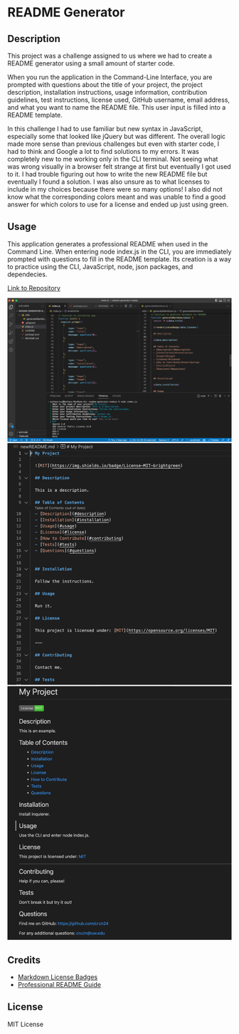 # README Generator

## Description
This project was a challenge assigned to us where we had to create a README generator using a small amount of starter code.

When you run the application in the Command-Line Interface, you are prompted with questions about the title of your project, the project description, installation instructions, usage information, contribution guidelines, test instructions, license used, GitHub username, email address, and what you want to name the README file. This user input is filled into a README template.

In this challenge I had to use familiar but new syntax in JavaScript, especially some that looked like jQuery but was different. The overall logic made more sense than previous challenges but even with starter code, I had to think and Google a lot to find solutions to my errors. It was completely new to me working only in the CLI terminal. Not seeing what was wrong visually in a browser felt strange at first but eventually I got used to it. I had trouble figuring out how to write the new README file but eventually I found a solution. I was also unsure as to what licenses to include in my choices because there were so many options! I also did not know what the corresponding colors meant and was unable to find a good answer for which colors to use for a license and ended up just using green.


## Usage
This application generates a professional README when used in the Command Line. When entering node index.js in the CLI, you are immediately prompted with questions to fill in the README template. Its creation is a way to practice using the CLI, JavaScript, node, json packages, and dependecies.

[Link to Repository](https://github.com/crzn24/readme-generator-nodejs.git)



![Screenshots of vs code terminal](./assets/images/vscode-terminal.png)
![Screenshots of vs code README](./assets/images/vscode-readme.png)
![Screenshots of README example](./assets/images/example-readme.png)

## Credits
* [Markdown License Badges](https://gist.github.com/lukas-h/2a5d00690736b4c3a7ba)
* [Professional README Guide](https://coding-boot-camp.github.io/full-stack/github/professional-readme-guide)


## License

MIT License
